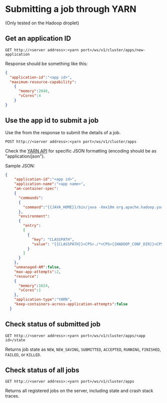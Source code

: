 # Submitting a job through YARN
(Only tested on the Hadoop droplet)

## Get an application ID
```
GET http://<server address>:<yarn port>/ws/v1/cluster/apps/new-application
```

Response should be something like this:
```json
{
  "application-id":"<app id>",
  "maximum-resource-capability":
    {
      "memory":2048,
      "vCores":4
    }
}
```

## Use the app id to submit a job

Use the <app id> from the response to submit the details of a job.
```
POST http://<server address>:<yarn port>/ws/v1/cluster/apps
```

Check the [YARN API](http://hadoop.apache.org/docs/r2.6.0/hadoop-yarn/hadoop-yarn-site/ResourceManagerRest.html#Cluster_Applications_APISubmit_Application)
for specific JSON formatting (encoding should be as "application/json").

Sample JSON:
```json
{
    "application-id":"<app id>",
    "application-name":"<app name>",
    "am-container-spec":
    {
      "commands":
      {
        "command":"{{JAVA_HOME}}/bin/java -Xmx10m org.apache.hadoop.yarn.applications.distributedshell.ApplicationMaster --container_memory 10 --container_vcores 1 --num_containers 1 --priority 0 1><LOG_DIR>/AppMaster.stdout 2><LOG_DIR>/AppMaster.stderr"
      },
      "environment":
      {
        "entry":
        [
          {
            "key": "CLASSPATH",
            "value": "{{CLASSPATH}}<CPS>./*<CPS>{{HADOOP_CONF_DIR}}<CPS>{{HADOOP_COMMON_HOME}}/share/hadoop/common/*<CPS>{{HADOOP_COMMON_HOME}}/share/hadoop/common/lib/*<CPS>{{HADOOP_HDFS_HOME}}/share/hadoop/hdfs/*<CPS>{{HADOOP_HDFS_HOME}}/share/hadoop/hdfs/lib/*<CPS>{{HADOOP_YARN_HOME}}/share/hadoop/yarn/*<CPS>{{HADOOP_YARN_HOME}}/share/hadoop/yarn/lib/*<CPS>./log4j.properties"
          }
        ]
      }
    },
    "unmanaged-AM":false,
    "max-app-attempts":2,
    "resource":
    {
      "memory":1024,
      "vCores":1
    },
    "application-type":"YARN",
    "keep-containers-across-application-attempts":false
  }
```

## Check status of submitted job
```
GET http://<server address>:<yarn port>/ws/v1/cluster/apps/<app id>/state
```

Returns job state as `NEW`, `NEW_SAVING`, `SUBMITTED`, `ACCEPTED`, `RUNNING`, `FINISHED`, `FAILED`, or `KILLED`.

## Check status of all jobs

```
GET http://<server address>:<yarn port>/ws/v1/cluster/apps
```

Returns all registered jobs on the server, including state and crash stack traces.
